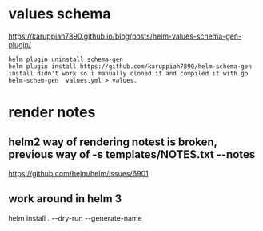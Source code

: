 # values schema 
https://karuppiah7890.github.io/blog/posts/helm-values-schema-gen-plugin/
````
helm plugin uninstall schema-gen
helm plugin install https://github.com/karuppiah7890/helm-schema-gen
install didn't work so i manually cloned it and compiled it with go
helm-schem-gen  values.yml > values.

````


# render notes 
## helm2 way of rendering notest is broken, previous way of -s templates/NOTES.txt --notes 

https://github.com/helm/helm/issues/6901

## work around in helm 3
helm install . --dry-run  --generate-name